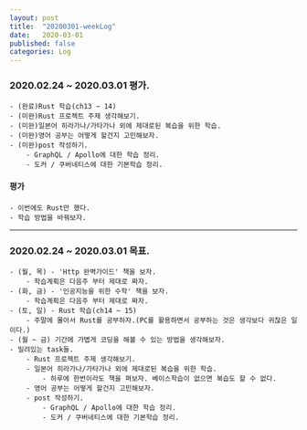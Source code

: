 ```yaml
---
layout: post
title:  "20200301-weekLog"
date:   2020-03-01
published: false
categories: Log
---
```

### 2020.02.24 ~ 2020.03.01 평가.
    - (완료)Rust 학습(ch13 ~ 14)  
    - (미완)Rust 프로젝트 주제 생각해보기.  
    - (미완)일본어 히라가나/가타가나 외에 제대로된 복습을 위한 학습.  
    - (미완)영어 공부는 어떻게 할건지 고민해보자.  
    - (미완)post 작성하기.  
        - GraphQL / Apollo에 대한 학습 정리.  
        - 도커 / 쿠버네티스에 대한 기본학습 정리.  


#### 평가
    - 이번에도 Rust만 했다.  
    - 학습 방법을 바꿔보자.  

---

### 2020.02.24 ~ 2020.03.01 목표.
    - (월, 목) - 'Http 완벽가이드' 책을 보자.
        - 학습계획은 다음주 부터 제대로 짜자.    
    - (화, 금) - '인공지능을 위한 수학' 책을 보자.  
        - 학습계획은 다음주 부터 제대로 짜자.    
    - (토, 일) - Rust 학습(ch14 ~ 15)  
        - 주말에 몰아서 Rust를 공부하자.(PC를 활용하면서 공부하는 것은 생각보다 귀찮은 일이다.)  
    - (월 ~ 금) 기간에 가볍게 코딩을 해볼 수 있는 방법을 생각해보자.  
    - 밀려있는 task들.
        - Rust 프로젝트 주제 생각해보기.  
        - 일본어 히라가나/가타가나 외에 제대로된 복습을 위한 학습.  
            - 하루에 한번이라도 책을 펴보자. 베이스학습이 없으면 복습도 할 수 없다.  
        - 영어 공부는 어떻게 할건지 고민해보자.  
        - post 작성하기.  
            - GraphQL / Apollo에 대한 학습 정리.  
            - 도커 / 쿠버네티스에 대한 기본학습 정리.  